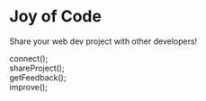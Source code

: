 # Joy of Code

Share your web dev project with other developers!

connect();  
shareProject();  
getFeedback();  
improve();
